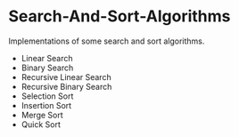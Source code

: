 # Search-And-Sort-Algorithms
Implementations of some search and sort algorithms.
* Linear Search
* Binary Search
* Recursive Linear Search
* Recursive Binary Search
* Selection Sort
* Insertion Sort
* Merge Sort
* Quick Sort
